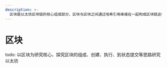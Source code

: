 ```yaml
---
description: >-
  区块是以太坊区块链的核心组成部分，区块与区块之间通过哈希引用串接在一起构成区块链这样一种数据结构。区块也是交易的集合，以太坊状态机以区块作为原子执行单元。区块通过共识算法在全网达成共识。
---
```


# 区块

todo: 以区块为研究核心，探究区块的组成、创建、执行、到状态提交等思路研究以太坊

